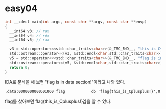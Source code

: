 # easy04
``` C
int __cdecl main(int argc, const char **argv, const char **envp)
{
  __int64 v3; // rax
  __int64 v4; // rdx
  __int64 v5; // rax

  v3 = std::operator<<<std::char_traits<char>>(&_TMC_END__, "this is C++!", envp);
  std::ostream::operator<<(v3, &std::endl<char,std::char_traits<char>>);
  v5 = std::operator<<<std::char_traits<char>>(&_TMC_END__, "flag is in data section!", v4);
  std::ostream::operator<<(v5, &std::endl<char,std::char_traits<char>>);
  return 0;
}
```
IDA로 분석을 해 보면 "flag is in data section!"이라고 나와 있다.

```
.data:0000000000601060 flag            db 'flag{this_is_Cplusplus!}',0
```
flag를 찾아보면 flag{this_is_Cplusplus!}임을 알 수 있다.
